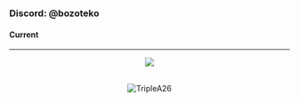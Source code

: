 ### Discord: @bozoteko
#### Current
<hr>
<p align="center">
    <img src=https://lanyard.cnrad.dev/api/933241260972589076/>
<br>
<br>
</p>
<p align="center"> <img src="https://gpvc.arturio.dev/TripleA26" alt="TripleA26" /> </p>
<br>
</hr>
